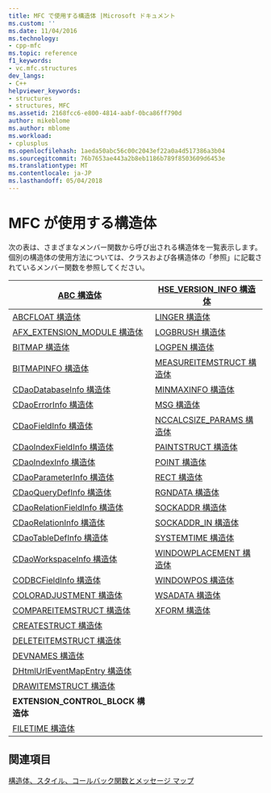 ```yaml
---
title: MFC で使用する構造体 |Microsoft ドキュメント
ms.custom: ''
ms.date: 11/04/2016
ms.technology:
- cpp-mfc
ms.topic: reference
f1_keywords:
- vc.mfc.structures
dev_langs:
- C++
helpviewer_keywords:
- structures
- structures, MFC
ms.assetid: 2168fcc6-e800-4814-aabf-0bca86ff790d
author: mikeblome
ms.author: mblome
ms.workload:
- cplusplus
ms.openlocfilehash: 1aeda50abc56c00c2043ef22a0a4d517386a3b04
ms.sourcegitcommit: 76b7653ae443a2b8eb1186b789f8503609d6453e
ms.translationtype: MT
ms.contentlocale: ja-JP
ms.lasthandoff: 05/04/2018
---
```

# <a name="structures-used-by-mfc"></a>MFC が使用する構造体
次の表は、さまざまなメンバー関数から呼び出される構造体を一覧表示します。 個別の構造体の使用方法については、クラスおよび各構造体の「参照」に記載されているメンバー関数を参照してください。  
  
|[ABC 構造体](../../mfc/reference/abc-structure.md)|[HSE_VERSION_INFO 構造体](../../mfc/reference/hse-version-info-structure.md)|  
|--------------------------------------------------------------------------------------------------------------|-----------------------------------------------------------------------------------------------------------------------------|  
|[ABCFLOAT 構造体](../../mfc/reference/abcfloat-structure.md)|[LINGER 構造体](../../mfc/reference/linger-structure.md)|  
|[AFX_EXTENSION_MODULE 構造体](../../mfc/reference/afx-extension-module-structure.md)|[LOGBRUSH 構造体](../../mfc/reference/logbrush-structure.md)|  
|[BITMAP 構造体](../../mfc/reference/bitmap-structure.md)|[LOGPEN 構造体](../../mfc/reference/logpen-structure.md)|  
|[BITMAPINFO 構造体](../../mfc/reference/bitmapinfo-structure.md)|[MEASUREITEMSTRUCT 構造体](../../mfc/reference/measureitemstruct-structure.md)|  
|[CDaoDatabaseInfo 構造体](../../mfc/reference/cdaodatabaseinfo-structure.md)|[MINMAXINFO 構造体](../../mfc/reference/minmaxinfo-structure.md)|  
|[CDaoErrorInfo 構造体](../../mfc/reference/cdaoerrorinfo-structure.md)|[MSG 構造体](../../mfc/reference/msg-structure1.md)|  
|[CDaoFieldInfo 構造体](../../mfc/reference/cdaofieldinfo-structure.md)|[NCCALCSIZE_PARAMS 構造体](../../mfc/reference/nccalcsize-params-structure.md)|  
|[CDaoIndexFieldInfo 構造体](../../mfc/reference/cdaoindexfieldinfo-structure.md)|[PAINTSTRUCT 構造体](../../mfc/reference/paintstruct-structure.md)|  
|[CDaoIndexInfo 構造体](../../mfc/reference/cdaoindexinfo-structure.md)|[POINT 構造体](../../mfc/reference/point-structure1.md)|  
|[CDaoParameterInfo 構造体](../../mfc/reference/cdaoparameterinfo-structure.md)|[RECT 構造体](../../mfc/reference/rect-structure1.md)|  
|[CDaoQueryDefInfo 構造体](../../mfc/reference/cdaoquerydefinfo-structure.md)|[RGNDATA 構造体](../../mfc/reference/rgndata-structure.md)|  
|[CDaoRelationFieldInfo 構造体](../../mfc/reference/cdaorelationfieldinfo-structure.md)|[SOCKADDR 構造体](../../mfc/reference/sockaddr-structure.md)|  
|[CDaoRelationInfo 構造体](../../mfc/reference/cdaorelationinfo-structure.md)|[SOCKADDR_IN 構造体](../../mfc/reference/sockaddr-in-structure.md)|  
|[CDaoTableDefInfo 構造体](../../mfc/reference/cdaotabledefinfo-structure.md)|[SYSTEMTIME 構造体](systemtime-structure1.md)
|[CDaoWorkspaceInfo 構造体](../../mfc/reference/cdaoworkspaceinfo-structure.md)|[WINDOWPLACEMENT 構造体](../../mfc/reference/windowplacement-structure.md)|  
|[CODBCFieldInfo 構造体](../../mfc/reference/codbcfieldinfo-structure.md)|[WINDOWPOS 構造体](../../mfc/reference/windowpos-structure1.md)  
|[COLORADJUSTMENT 構造体](../../mfc/reference/coloradjustment-structure.md)|[WSADATA 構造体](../../mfc/reference/wsadata-structure.md)|  
|[COMPAREITEMSTRUCT 構造体](../../mfc/reference/compareitemstruct-structure.md)|[XFORM 構造体](../../mfc/reference/xform-structure.md)|  
|[CREATESTRUCT 構造体](../../mfc/reference/createstruct-structure.md)||  
|[DELETEITEMSTRUCT 構造体](../../mfc/reference/deleteitemstruct-structure.md)||  
|[DEVNAMES 構造体](../../mfc/reference/devnames-structure.md)||  
|[DHtmlUrlEventMapEntry 構造体](../../mfc/reference/dhtmlurleventmapentry-structure.md)||  
|[DRAWITEMSTRUCT 構造体](../../mfc/reference/drawitemstruct-structure.md)||  
|**EXTENSION_CONTROL_BLOCK 構造体**||  
|[FILETIME 構造体](../../mfc/reference/filetime-structure.md)  
  
## <a name="see-also"></a>関連項目  
 [構造体、スタイル、コールバック関数とメッセージ マップ](../../mfc/reference/structures-styles-callbacks-and-message-maps.md)

